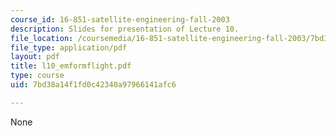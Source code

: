 ```yaml
---
course_id: 16-851-satellite-engineering-fall-2003
description: Slides for presentation of Lecture 10.
file_location: /coursemedia/16-851-satellite-engineering-fall-2003/7bd38a14f1fd0c42340a97966141afc6_l10_emformflight.pdf
file_type: application/pdf
layout: pdf
title: l10_emformflight.pdf
type: course
uid: 7bd38a14f1fd0c42340a97966141afc6

---
```

None